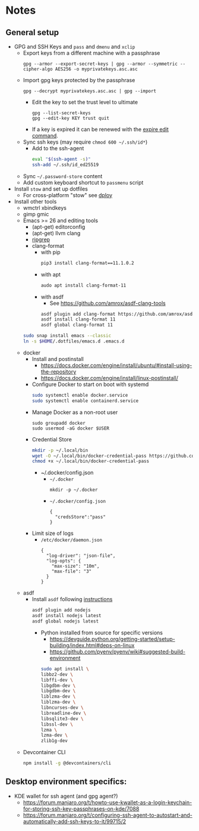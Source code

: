 # Notes

## General setup

* GPG and SSH Keys and `pass` and `dmenu` and `xclip`
  * Export keys from a different machine with a passphrase
    ```
    gpg --armor --export-secret-keys | gpg --armor --symmetric --cipher-algo AES256 -o myprivatekeys.asc.asc
    ```
  * Import gpg keys protected by the passphrase
    ```
    gpg --decrypt myprivatekeys.asc.asc | gpg --import
    ```
    * Edit the key to set the trust level to ultimate
      ```
      gpg --list-secret-keys
      gpg --edit-key KEY trust quit
      ```
    * If a key is expired it can be renewed with the [expire edit command](https://gist.github.com/krisleech/760213ed287ea9da85521c7c9aac1df0).
  * Sync ssh keys (may require `chmod 600 ~/.ssh/id*`)
    * Add to the ssh-agent
      ```bash
      eval "$(ssh-agent -s)"
      ssh-add ~/.ssh/id_ed25519
      ```
  * Sync `~/.password-store` content
  * Add custom keyboard shortcut to `passmenu` script
* Install `stow` and set up dotfiles
  * For cross-platform "stow" see [dploy](https://github.com/arecarn/dploy)
* Install other tools
  * wmctrl xbindkeys
  * gimp gmic
  * Emacs >= 26 and editing tools
    * (apt-get) editorconfig
    * (apt-get) llvm clang
    * [ripgrep](https://github.com/BurntSushi/ripgrep#installation)
    * clang-format
      * with pip
        ```bash
        pip3 install clang-format==11.1.0.2
        ```
      * with apt
        ```bash
        audo apt install clang-format-11
        ```
      * with asdf
        * See https://github.com/amrox/asdf-clang-tools
        ```bash
        asdf plugin add clang-format https://github.com/amrox/asdf-clang-tools.git
        asdf install clang-format 11
        asdf global clang-format 11
        ```
    ```bash
    sudo snap install emacs --classic
    ln -s $HOME/.dotfiles/emacs.d .emacs.d
    ```
  * docker
    * Install and postinstall
      * https://docs.docker.com/engine/install/ubuntu/#install-using-the-repository
      * https://docs.docker.com/engine/install/linux-postinstall/
    * Configure Docker to start on boot with systemd
      ```bash
      sudo systemctl enable docker.service
      sudo systemctl enable containerd.service
      ```
    * Manage Docker as a non-root user
      ```
      sudo groupadd docker
      sudo usermod -aG docker $USER
      ```
    * Credential Store
      ```bash
      mkdir -p ~/.local/bin
      wget -O ~/.local/bin/docker-credential-pass https://github.com/docker/docker-credential-helpers/releases/download/v0.8.1/docker-credential-pass-v0.8.1.linux-amd64
      chmod +x ~/.local/bin/docker-credential-pass
      ```
      * ~/.docker/config.json
        * `~/.docker`
          ```
          mkdir -p ~/.docker
          ```
        * `~/.docker/config.json`
          ```
          {
            "credsStore":"pass"
          }
          ```
    * Limit size of logs
      * `/etc/docker/daemon.json`
        ```
        {
          "log-driver": "json-file",
          "log-opts": {
            "max-size": "10m",
            "max-file": "3"
          }
        }
        ```
  * asdf
    * Install `asdf` following [instructions](https://asdf-vm.com/guide/getting-started.html)
      ```bash
      asdf plugin add nodejs
      asdf install nodejs latest
      asdf global nodejs latest
      ```
      * Python installed from source for specific versions
        * https://devguide.python.org/getting-started/setup-building/index.html#deps-on-linux
        * https://github.com/pyenv/pyenv/wiki#suggested-build-environment
        ```bash
        sudo apt install \
        libbz2-dev \
        libffi-dev \
        libgdbm-dev \
        libgdbm-dev \
        liblzma-dev \
        liblzma-dev \
        libncurses-dev \
        libreadline-dev \
        libsqlite3-dev \
        libssl-dev \
        lzma \
        lzma-dev \
        zlib1g-dev
        ```
  * Devcontainer CLI
    ```bash
    npm install -g @devcontainers/cli
    ```

## Desktop environment specifics:

* KDE wallet for ssh agent (and gpg agent?)
  * https://forum.manjaro.org/t/howto-use-kwallet-as-a-login-keychain-for-storing-ssh-key-passphrases-on-kde/7088
  * https://forum.manjaro.org/t/configuring-ssh-agent-to-autostart-and-automatically-add-ssh-keys-to-it/99715/2
